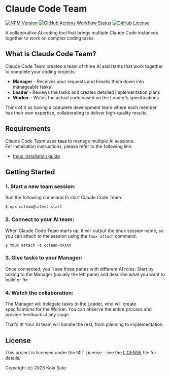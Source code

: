 # Claude Code Team

[![NPM Version](https://img.shields.io/npm/v/ccteam)](https://www.npmjs.com/package/ccteam)
[![GitHub Actions Workflow Status](https://img.shields.io/github/actions/workflow/status/koki-develop/claude-code-team/release-please.yml)](https://github.com/koki-develop/claude-code-team/actions/workflows/release-please.yml)
[![GitHub License](https://img.shields.io/github/license/koki-develop/claude-code-team)](./LICENSE)

A collaborative AI coding tool that brings multiple Claude Code instances together to work on complex coding tasks.

## What is Claude Code Team?

Claude Code Team creates a team of three AI assistants that work together to complete your coding projects:

- **Manager** - Receives your requests and breaks them down into manageable tasks
- **Leader** - Reviews the tasks and creates detailed implementation plans
- **Worker** - Writes the actual code based on the Leader's specifications

Think of it as having a complete development team where each member has their own expertise, collaborating to deliver high-quality results.

## Requirements

Claude Code Team uses **`tmux`** to manage multiple AI sessions.  
For installation instructions, please refer to the following link:

- [tmux installation guide](https://github.com/tmux/tmux/wiki/Installing)

## Getting Started

### 1. **Start a new team session:**

Run the following command to start Claude Code Team:

```console
$ npx ccteam@latest start
```

### 2. **Connect to your AI team:**

When Claude Code Team starts up, it will output the tmux session name, so you can attach to the session using the `tmux attach` command.

```console
$ tmux attach -t ccteam-XXXXX
```

### 3. **Give tasks to your Manager:**

Once connected, you'll see three panes with different AI roles. Start by talking to the Manager (usually the left pane) and describe what you want to build or fix.

### 4. **Watch the collaboration:**

The Manager will delegate tasks to the Leader, who will create specifications for the Worker. You can observe the entire process and provide feedback at any stage.

That's it! Your AI team will handle the rest, from planning to implementation.

## License

This project is licensed under the MIT License - see the [LICENSE](LICENSE) file for details.

Copyright (c) 2025 Koki Sato
